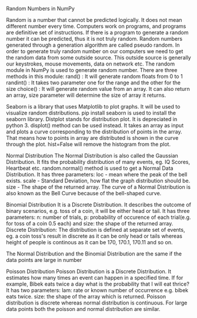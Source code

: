 Random Numbers in NumPy

Random is a number that cannot be predicted logically. It does not mean different number every time. Computers work on programs, and programs are definitive set of instructions. If there is a program to generate a random number it can be predicted, thus it is not truly random. Random numbers generated through a generation algorithm are called pseudo random. In order to generate truly random number on our computers we need to get the random data from some outside source. This outside source is generally our keystrokes, mouse movements, data on network etc. The random module in NumPy is used to generate random number. There are three methods in this module:
rand() : It will generate random floats from 0 to 1 
randint() : It takes two parameter one for the range and the other for the size
choice() : It will generate random value from an array. It can also return an array, size parameter will determine the size of array it returns.

Seaborn is a library that uses Matplotlib to plot graphs. It will be used to visualize random distributions. pip install seaborn is used to install the seaborn library. Distplot stands for distribution plot. It is depreciated in python 3. displot() method can be used instead. It takes an array as input and plots a curve corresponding to the distribution of points in the array. That means how to points in array are distributed is shown in the curve through the plot. hist=False will remove the histogram from the plot.

Normal Distribution
The Normal Distribution is also called the Gaussian Distribution. It fits the probability distribution of many events, eg. IQ Scores, Heartbeat etc. random.normal() method is used to get a Normal Data Distribution. It has three parameters: loc - mean where the peak of the bell exists. scale - Standard Deviation, how flat the graph distribution should be. size - The shape of the returned array. The curve of a Normal Distribution is also known as the Bell Curve because of the bell-shaped curve.

Binomial Distribution
It is a Discrete Distribution. It describes the outcome of binary scenarios, e.g. toss of a coin, it will be either head or tail. It has three parameters: n: number of trials, p: probability of occurence of each trial(e.g. for toss of a coin 0.5 each) and size: the shape of the returned array.
Discrete Distribution: The distribution is defined at separate set of events, eg. a coin toss's result in discrete as it can be only head or tails whereas height of people is continous as it can be 170, 170.1, 170.11 and so on.

The Normal Distribution and the Binomial Distribution are the same if the data points are large in number

Poisson Distribution
Poisson Distribution is a Discrete Distribution. It estimates how many times an event can happen in a specified  time. If for example, Bibek eats twice a day what is the probability that I will eat thrice? It has two parameters: lam: rate or known number of occurrence e.g. bibek eats twice. size: the shape of the array which is returned. Poisson distribution is discrete whereas normal distribution is continuous. For large data points both the poisson and normal distribution are similar.